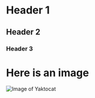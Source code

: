 # Header 1
## Header 2
### Header 3

# Here is an image
![Image of Yaktocat](https://octodex.github.com/images/yaktocat.png)
